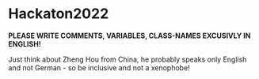 # Hackaton2022
**PLEASE WRITE COMMENTS, VARIABLES, CLASS-NAMES EXCUSIVLY IN ENGLISH!**

Just think about Zheng Hou from China, he probably speaks only English and not German - so be inclusive and not a xenophobe!

